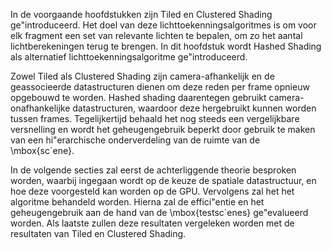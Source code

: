 In de voorgaande hoofdstukken zijn Tiled en Clustered Shading ge\"introduceerd.
Het doel van deze lichttoekenningsalgoritmes is om voor elk fragment een set van
relevante lichten te bepalen, om zo het aantal lichtberekeningen terug te 
brengen. In dit hoofdstuk wordt Hashed Shading als alternatief 
lichttoekenningsalgoritme ge\"introduceerd. 

Zowel Tiled als Clustered Shading zijn camera-afhankelijk en  de geassocieerde 
datastructuren dienen om deze reden per frame opnieuw opgebouwd te worden. 
Hashed shading daarentegen gebruikt camera-onafhankelijke datastructuren, 
waardoor deze hergebruikt kunnen worden tussen frames. Tegelijkertijd behaald het 
nog steeds een vergelijkbare versnelling en wordt het geheugengebruik beperkt door 
gebruik te maken van een hi\"erarchische onderverdeling van de ruimte van de \mbox{sc\`ene}.

In de volgende secties zal eerst de achterliggende theorie besproken worden, 
waarbij ingegaan wordt op de keuze de spatiale datastructuur, en
hoe deze voorgesteld kan worden op de GPU. Vervolgens zal het het algoritme 
behandeld worden. Hierna zal de effici\"entie en het geheugengebruik aan de hand
van de \mbox{testsc\`enes} ge\"evalueerd worden. Als laatste zullen deze resultaten
vergeleken worden met de resultaten van Tiled en Clustered Shading.

